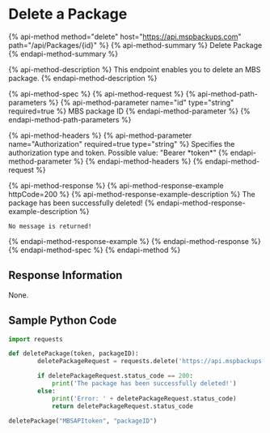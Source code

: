 # Delete a Package

{% api-method method="delete" host="https://api.mspbackups.com" path="/api/Packages/{id}" %}
{% api-method-summary %}
Delete Package
{% endapi-method-summary %}

{% api-method-description %}
This endpoint enables you to delete an MBS package.
{% endapi-method-description %}

{% api-method-spec %}
{% api-method-request %}
{% api-method-path-parameters %}
{% api-method-parameter name="id" type="string" required=true %}
MBS package ID
{% endapi-method-parameter %}
{% endapi-method-path-parameters %}

{% api-method-headers %}
{% api-method-parameter name="Authorization" required=true type="string" %}
Specifies the authorization type and token. Possible value: "Bearer \*token\*"
{% endapi-method-parameter %}
{% endapi-method-headers %}
{% endapi-method-request %}

{% api-method-response %}
{% api-method-response-example httpCode=200 %}
{% api-method-response-example-description %}
The package has been successfully deleted!
{% endapi-method-response-example-description %}

```text
No message is returned!
```
{% endapi-method-response-example %}
{% endapi-method-response %}
{% endapi-method-spec %}
{% endapi-method %}

## Response Information

None.

## Sample Python Code

```python
import requests

def deletePackage(token, packageID):
        deletePackageRequest = requests.delete('https://api.mspbackups.com/api/Packages/' + packageID, headers = { "Authorization": "Bearer " + token})

        if deletePackageRequest.status_code == 200:
            print('The package has been successfully deleted!')
        else:
            print('Error: ' + deletePackageRequest.status_code)
            return deletePackageRequest.status_code

deletePackage("MBSAPItoken", "packageID")
```


